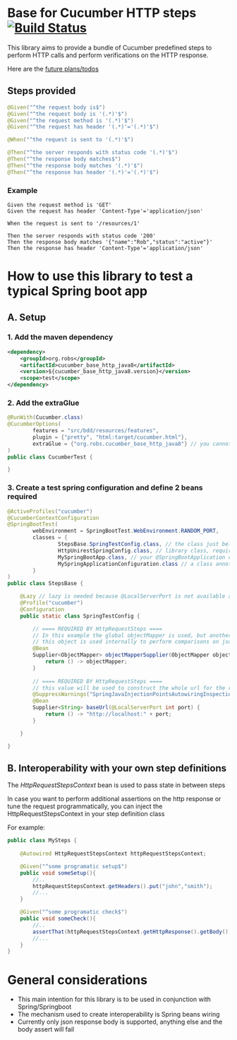 # Base for Cucumber HTTP steps [![Build Status](https://travis-ci.org/brobert83/cucumber_base_http_java8.svg?branch=master)](https://travis-ci.org/brobert83/cucumber_base_http_java8)

This library aims to provide a bundle of Cucumber predefined steps to perform HTTP calls and perform verifications on the HTTP response.

Here are the [future plans/todos](dev/IdeasTodos.md) 

## Steps provided
```java
@Given("^the request body is$")
@Given("^the request body is '(.*)'$")
@Given("^the request method is '(.*)'$")
@Given("^the request has header '(.*)'='(.*)'$")

@When("^the request is sent to '(.*)'$")

@Then("^the server responds with status code '(.*)'$")
@Then("^the response body matches$")
@Then("^the response body matches '(.*)'$")
@Then("^the response has header '(.*)'='(.*)'$")
```

### Example
```gherkin
Given the request method is 'GET'
Given the request has header 'Content-Type'='application/json'

When the request is sent to '/resources/1'

Then the server responds with status code '200'
Then the response body matches '{"name":"Rob","status":"active"}'
Then the response has header 'Content-Type'='application/json'
```

# How to use this library to test a typical Spring boot app

## A. Setup

### 1. Add the maven dependency
```xml
<dependency>
    <groupId>org.robs</groupId>
    <artifactId>cucumber_base_http_java8</artifactId>
    <version>${cucumber_base_http_java8.version}</version>
    <scope>test</scope>
</dependency>     
```
### 2. Add the extraGlue
```java
@RunWith(Cucumber.class)
@CucumberOptions(
        features = "src/bdd/resources/features",
        plugin = {"pretty", "html:target/cucumber.html"},
        extraGlue = {"org.robs.cucumber_base_http_java8"} // you cannot have both glue and extraGlue, be carefull with this
)
public class CucumberTest {

}
```

### 3. Create a test spring configuration and define 2 beans required

```java
@ActiveProfiles("cucumber")
@CucumberContextConfiguration
@SpringBootTest(
        webEnvironment = SpringBootTest.WebEnvironment.RANDOM_PORT,
        classes = {
                StepsBase.SpringTestConfig.class, // the class just below
                HttpUnirestSpringConfig.class, // library class, required
                MySpringBootApp.class, // your @SpringBootApplication class
                MySpringApplicationConfiguration.class // a class annotated with @Configuration
        }
)
public class StepsBase {

    @Lazy // lazy is needed because @LocalServerPort is not available at context creation time, take a little while for the servlet container to be up
    @Profile("cucumber")
    @Configuration
    public static class SpringTestConfig {

        // ==== REQUIRED BY HttpRequestSteps ====
        // In this example the global objectMapper is used, but another object mapper can be created here with different properties if needed
        // this object is used internally to perform comparisons on json body strings
        @Bean
        Supplier<ObjectMapper> objectMapperSupplier(ObjectMapper objectMapper) {
            return () -> objectMapper;
        }
        
        // ==== REQUIRED BY HttpRequestSteps ====
        // this value will be used to construct the whole url for the requests 
        @SuppressWarnings("SpringJavaInjectionPointsAutowiringInspection")
        @Bean
        Supplier<String> baseUrl(@LocalServerPort int port) {
            return () -> "http://localhost:" + port;
        }

    }

}
```

## B. Interoperability with your own step definitions

The *HttpRequestStepsContext* bean is used to pass state in between steps

In case you want to perform additional assertions on the http response or tune the request programmatically, you can inject the HttpRequestStepsContext in your step definition class

For example:
```java
public class MySteps {
    
    @Autowired HttpRequestStepsContext httpRequestStepsContext;

    @Given("^some programatic setup$")
    public void someSetup(){
        //..
        httpRequestStepsContext.getHeaders().put("john","smith");
        //...
    }

    @Given("^some programatic check$")
    public void someCheck(){
        //..
        assertThat(httpRequestStepsContext.getHttpResponse().getBody()).contains("apples");
        //...
    }
}
```

# General considerations

- This main intention for this library is to be used in conjunction with Spring/Springboot
- The mechanism used to create interoperability is Spring beans wiring
- Currently only json response body is supported, anything else and the body assert will fail